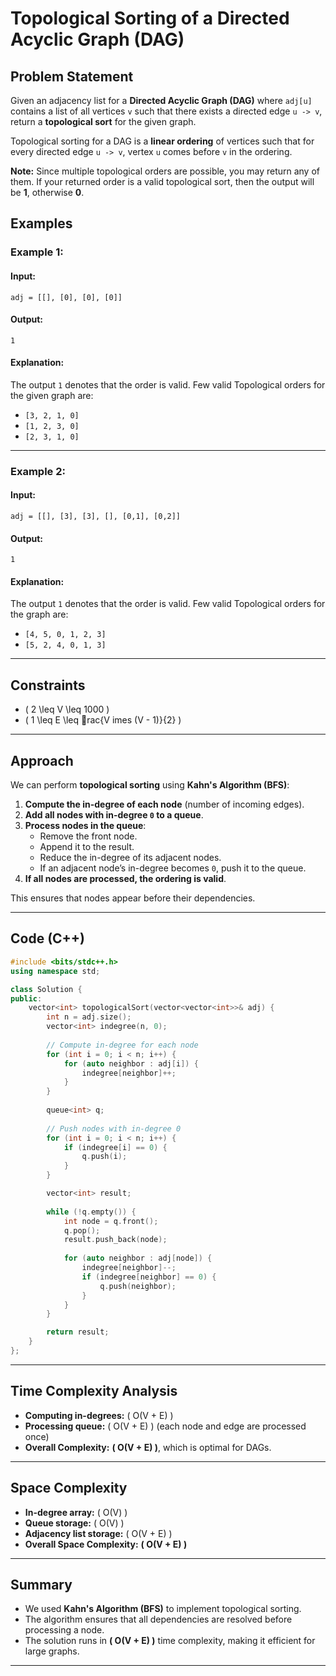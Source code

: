 # Topological Sorting of a Directed Acyclic Graph (DAG)

## Problem Statement
Given an adjacency list for a **Directed Acyclic Graph (DAG)** where `adj[u]` contains a list of all vertices `v` such that there exists a directed edge `u -> v`, return a **topological sort** for the given graph.

Topological sorting for a DAG is a **linear ordering** of vertices such that for every directed edge `u -> v`, vertex `u` comes before `v` in the ordering.

**Note:** Since multiple topological orders are possible, you may return any of them. If your returned order is a valid topological sort, then the output will be **1**, otherwise **0**.

## Examples

### Example 1:
#### **Input:**  
```
adj = [[], [0], [0], [0]]
```
#### **Output:**  
```
1
```
#### **Explanation:**  
The output `1` denotes that the order is valid. Few valid Topological orders for the given graph are:  
- `[3, 2, 1, 0]`
- `[1, 2, 3, 0]`
- `[2, 3, 1, 0]`

---

### Example 2:
#### **Input:**  
```
adj = [[], [3], [3], [], [0,1], [0,2]]
```
#### **Output:**  
```
1
```
#### **Explanation:**  
The output `1` denotes that the order is valid. Few valid Topological orders for the graph are:  
- `[4, 5, 0, 1, 2, 3]`
- `[5, 2, 4, 0, 1, 3]`

---

## Constraints
- \( 2 \leq V \leq 1000 \)  
- \( 1 \leq E \leq rac{V 	imes (V - 1)}{2} \)

---

## Approach
We can perform **topological sorting** using **Kahn's Algorithm (BFS)**:

1. **Compute the in-degree of each node** (number of incoming edges).
2. **Add all nodes with in-degree `0` to a queue**.
3. **Process nodes in the queue**:
   - Remove the front node.
   - Append it to the result.
   - Reduce the in-degree of its adjacent nodes.
   - If an adjacent node’s in-degree becomes `0`, push it to the queue.
4. **If all nodes are processed, the ordering is valid**.

This ensures that nodes appear before their dependencies.

---

## Code (C++)
```cpp
#include <bits/stdc++.h>
using namespace std;

class Solution {
public:
    vector<int> topologicalSort(vector<vector<int>>& adj) {
        int n = adj.size();
        vector<int> indegree(n, 0);
        
        // Compute in-degree for each node
        for (int i = 0; i < n; i++) {
            for (auto neighbor : adj[i]) {
                indegree[neighbor]++;
            }
        }
        
        queue<int> q;
        
        // Push nodes with in-degree 0
        for (int i = 0; i < n; i++) {
            if (indegree[i] == 0) {
                q.push(i);
            }
        }

        vector<int> result;
        
        while (!q.empty()) {
            int node = q.front();
            q.pop();
            result.push_back(node);
            
            for (auto neighbor : adj[node]) {
                indegree[neighbor]--;
                if (indegree[neighbor] == 0) {
                    q.push(neighbor);
                }
            }
        }

        return result;
    }
};
```

---

## Time Complexity Analysis
- **Computing in-degrees:** \( O(V + E) \)
- **Processing queue:** \( O(V + E) \) (each node and edge are processed once)
- **Overall Complexity:** **\( O(V + E) \)**, which is optimal for DAGs.

---

## Space Complexity
- **In-degree array:** \( O(V) \)
- **Queue storage:** \( O(V) \)
- **Adjacency list storage:** \( O(V + E) \)  
- **Overall Space Complexity:** **\( O(V + E) \)**

---

## Summary
- We used **Kahn's Algorithm (BFS)** to implement topological sorting.
- The algorithm ensures that all dependencies are resolved before processing a node.
- The solution runs in **\( O(V + E) \)** time complexity, making it efficient for large graphs.

---